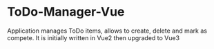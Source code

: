 # ToDo-Manager-Vue
Application manages ToDo items, allows to create, delete and mark as compete. It is initially written in Vue2 then upgraded to Vue3
